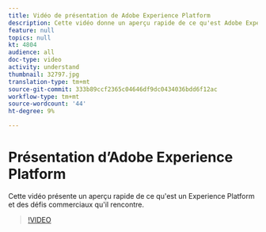 ```yaml
---
title: Vidéo de présentation de Adobe Experience Platform
description: Cette vidéo donne un aperçu rapide de ce qu'est Adobe Experience Platform et des défis commerciaux qu'il résout.
feature: null
topics: null
kt: 4804
audience: all
doc-type: video
activity: understand
thumbnail: 32797.jpg
translation-type: tm+mt
source-git-commit: 333b89ccf2365c04646df9dc0434036bdd6f12ac
workflow-type: tm+mt
source-wordcount: '44'
ht-degree: 9%

---
```



# Présentation d’Adobe Experience Platform

Cette vidéo présente un aperçu rapide de ce qu&#39;est un Experience Platform et des défis commerciaux qu&#39;il rencontre.

>[!VIDEO](https://video.tv.adobe.com/v/32797?quality=12&learn=on)